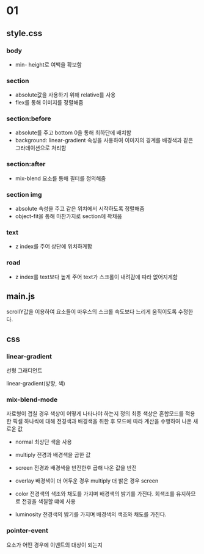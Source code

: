 # 01

## style.css

### body

- min- height로 여백을 확보함

### section

- absolute값을 사용하기 위해 relative를 사용
- flex를 통해 이미지를 정렬해줌

### section:before

- absolute를 주고 bottom 0을 통해 최하단에 배치함
- background: linear-gradient 속성을 사용하여 이미지의 경계를 배경색과 같은 그라데이션으로 처리함

### section:after

- mix-blend 요소를 통해 필터를 정의해줌

### section img

- absolute 속성을 주고 같은 위치에서 시작하도록 정렬해줌
- object-fit을 통해 마찬가지로 section에 꽉채움

### text

- z index를 주어 상단에 위치하게함

### road

- z index를 text보다 높게 주어 text가 스크롤이 내려감에 따라 없어지게함

## main.js

scrollY값을 이용하여 요소들이 마우스의 스크롤 속도보다 느리게 움직이도록 수정한다.

## css

### linear-gradient

선형 그래디언트

linear-gradient(방향, 색)

### mix-blend-mode

자료형이 겹칠 경우 색상이 어떻게 나타나야 하는지 정의
최종 색상은 혼합모드를 적용한 픽셀 하나씩에 대해 전경색과 배경색을 취한 후 모드에 따라 계산을 수행하여 나온 새로운 값

- normal
  최상단 색을 사용

- multiply
  전경과 배경색을 곱한 값

- screen
  전경과 배경색을 반전한후 곱해 나온 값을 반전

- overlay
  배경색이 더 어두운 경우 multiply 더 밝은 경우 screen

- color
  전경색의 색조와 채도를 가지며 배경색의 밝기를 가진다.
  회색조를 유지하므로 전경을 색칠할 떄에 사용

- luminosity
  전경색의 밝기를 가지며 배경색의 색조와 채도를 가진다.

### pointer-event

요소가 어떤 경우에 이벤트의 대상이 되는지
